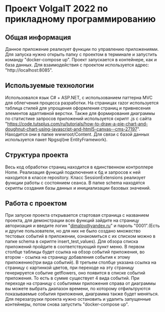 # Проект VolgaIT 2022 по прикладному программированию

## Общая информация
Данное приложение реализует функции по управлению приложениями.
Для запуска нужно открыть папку с проектом в терминале и запустить команду "docker-compose up".
Проект запускается в контейнере, как и база данных. Для взаимодействия с проектом используется адрес: "http://localhost:8085".

## Используемые технологии
Использовался язык C# + ASP.NET, с использованием паттерна MVC для облегчения процесса разработки.
На страницах razor используется таблица стилей для упрощения оформления страниц и привнесения элементов адаптивной верстки. Также для
формирования диаграммы по статистике запросов приложений используется скрипт .js с сайта "https://code.tutsplus.com/ru/tutorials/how-to-draw-a-pie-chart-and-doughnut-chart-using-javascript-and-html5-canvas--cms-27197".
Находится они в папке wwwroot/Content.
Для связи с базой данных используется пакет Npgsql(не EntityFramework).

## Структура проекта
Весь код обработки страниц находится в единственном контроллере Home. Реализация функций подключения к бд и запросов к ней находится в классе repository.
Класс SessionExtensions реализует функции работы с состоянием сеанса.
В папке schema находятся скрипты создания базы данных и инициализации базовых значений.

## Работа с проектом
При запуске проекта открывается стартовая страница с названием проекта, для демонстрации всех функций зайдите на страницу авторизация
и введите логин "dimalov@yandex.ru" и пароль "0001".(Есть и другие пользователи, но для них не было создано множество тестовых событий в приложении, ознакомиться с их
списком можно в папке schema в скрипте insert_test_values). Для обзора списка приложений пройдите в соответствующий пункт меню.
В первом столбце таблицы будет ссылка на обзор событий приложения, во втором - ссылка на страницу добавления события к этому приложению(три вида событий).
В третьем столбце указана ссылка на страницу с картинкой цветов, при переходе на эту страницу генерируется событие getflowers, оно появится в списке событий приложения.
То есть в сумме существует 4 вида событий. При переходе на страницу с событиями приложения справа от диаграммы вы можете выбрать диапазон времени, по которому отфильтруются
показываемые события приложения, диаграмма также будет меняться.
Для перезагрузки проекта нужно остановить и удалить запущенные контейнеры, потом снова запустить "docker-compose up".
